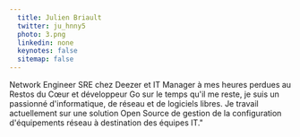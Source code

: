```yaml
---
  title: Julien Briault
  twitter: ju_hnny5
  photo: 3.png
  linkedin: none
  keynotes: false
  sitemap: false
---
```

Network Engineer SRE chez Deezer et IT Manager à mes heures perdues au Restos du Cœur et développeur Go sur le temps qu'il me reste, je suis un passionné d'informatique, de réseau et de logiciels libres. Je travail actuellement sur une solution Open Source de gestion de la configuration d'équipements réseau à destination des équipes IT."
